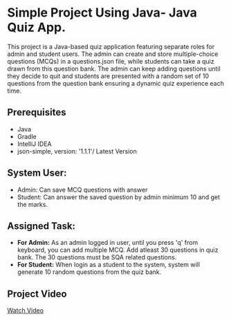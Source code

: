 # Simple Project Using Java- Java Quiz App.
This project is a Java-based quiz application featuring separate roles for admin and student users. The admin can create and store multiple-choice questions (MCQs) in a questions.json file, while students can take a quiz drawn from this question bank.
The admin can keep adding questions until they decide to quit and students are presented with a random set of 10 questions from the question bank ensuring a dynamic quiz experience each time.


## Prerequisites
- Java
- Gradle
- IntelliJ IDEA
- json-simple, version: '1.1.1'/ Latest Version

## System User:
- Admin: Can save MCQ questions with answer
- Student: Can answer the saved question by admin minimum 10 and get the marks.

## Assigned Task:
- **For Admin:** As an admin logged in user, until you press 'q' from keyboard, you can add multiple MCQ. Add atleast 30 questions in quiz bank. The 30 questions must be SQA related questions.
- **For Student:** When login as a student to the system, system will generate 10 random questions from the quiz bank.


## Project Video
[Watch Video](https://drive.google.com/file/d/1hhlfbmNSWlVCVizzani-Vzrv5r_9Qg99/view?usp=sharing)

